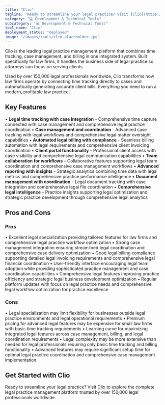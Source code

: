 ```yaml
---
title: "Clio"
tagline: "Ready to streamline your legal practice? Visit [Clio](https://www.clio.com) to explore the complete legal practice management platform trusted by over..."
category: "💻 Development & Technical Tools"
subcategory: "💻 Development & Technical Tools"
tool_name: "Clio"
deployment_status: "deployed"
image: "/images/tools/clio-placeholder.jpg"
---
```

Clio is the leading legal practice management platform that combines time tracking, case management, and billing in one integrated system. Built specifically for law firms, it handles the business side of legal practice so attorneys can focus on serving clients.

Used by over 150,000 legal professionals worldwide, Clio transforms how law firms operate by connecting time tracking directly to cases and automatically generating accurate client bills. Everything you need to run a modern, profitable law practice.

## Key Features

• **Legal time tracking with case integration** - Comprehensive time capture connected with case management and comprehensive legal practice coordination
• **Case management and coordination** - Advanced case tracking with legal workflows and comprehensive legal matter oversight capabilities
• **Automated legal billing with compliance** - Seamless billing automation with legal requirements and comprehensive client invoicing coordination
• **Client portal functionality** - Professional client access with case visibility and comprehensive legal communication capabilities
• **Team collaboration for workflows** - Collaborative features supporting legal team coordination and comprehensive case management workflows
• **Advanced reporting with insights** - Strategic analytics combining time data with legal metrics and comprehensive practice performance intelligence
• **Document management with coordination** - Legal document tracking with case integration and comprehensive legal file coordination
• **Comprehensive legal intelligence** - Practice insights supporting legal optimization and strategic practice development through comprehensive legal analytics

## Pros and Cons

### Pros
• Excellent legal specialization providing tailored features for law firms and comprehensive legal practice workflow optimization
• Strong case management integration ensuring streamlined legal coordination and comprehensive case delivery optimization
• Good legal billing compliance supporting detailed legal invoicing requirements and comprehensive legal financial coordination
• User-friendly interface encouraging legal team adoption while providing sophisticated practice management and case coordination capabilities
• Comprehensive legal features improving practice efficiency and strategic legal business development optimization
• Regular platform updates with focus on legal practice needs and comprehensive legal workflow optimization for practice excellence

### Cons
• Legal specialization may limit flexibility for businesses outside legal practice environments and legal operational requirements
• Premium pricing for advanced legal features may be expensive for small law firms with basic time tracking requirements
• Learning curve for maximizing integrated legal features across case management, billing, and legal coordination requirements
• Legal complexity may be more extensive than needed for legal professionals requiring only basic time tracking and billing functionality
• Advanced features may require significant setup time for optimal legal practice coordination and comprehensive case management implementation

## Get Started with Clio

Ready to streamline your legal practice? Visit [Clio](https://www.clio.com) to explore the complete legal practice management platform trusted by over 150,000 legal professionals worldwide.